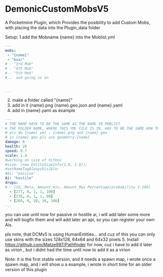 # DemonicCustomMobsV5
A Pocketmine Plugin, which Provides the posibility to add Custom Mobs, with placing the data into the Plugin_data folder

Setup:
1.add the Mobname {name} into the Moblist.yml 
```yaml
---
mobs: 
 - "{name}"
 - "boar"
# - "3rd Mob" 
# - "4th Mob" 
# - "5th Mob"
#... and going so on


...
```
2. make a folder called "{name}"
3. add in it {name}.png {name}.geo.json and {name}.yaml
4. add in {name}.yaml as example
```yaml
---
# THE NAME HAVE TO BE THE SAME AS THE NAME IN MOBLIST
# THE FOLDER NAME, WHERE THIS YML FILE IS IN, HAS TO BE THE SAME HOW THE NAME
# pls do {name}.yml ; {name}.png and {name}.geo
# in {name}.geo pls use geometry.{name}
damage: 0
health: 20
speed: 0.7
scale: 1.4
#working on size of hitbox
#size: (new EntitySizeInfo(1.8, 1.8));
#setNameTagAlwaysVisible:
#Ai: "passive"
Ai: "hostile"
drops:
# - [Id, Meta, Amount_min, Amount_Max Percentage/probability 1-100]
  - [277, 0, 1, 1, 100]
  - [276, 0, 1, 1, 80]
  - [266, 0, 10, 16, 100]
...
```
you can use until now for passive or hostile ai, i will add later some more and will bugfix them and will add later an api, so you can register your own Ais.

pls note, that DCMv5 is using HumanEntities... and cuz of this you can only use skins with the sizes 128x128, 64x64 and 64x32 pixels
5. Install https://github.com/Matze997/Pathfinder for now, cuz i have to add it later as virion , but i didnt had the time until now to add it as a virion

Note: it is the first stable version, and it needs a spawn map, i wrote once a spawn map, and i will show u a example, i wrote in short time for an older version of this plugin

